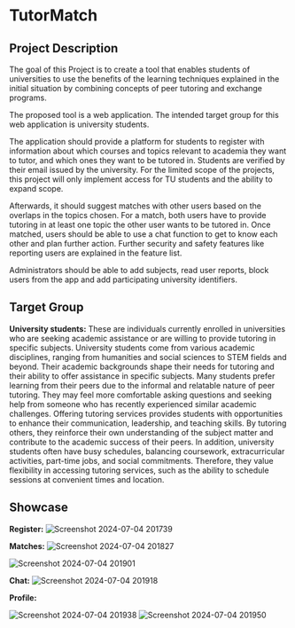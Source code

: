 # TutorMatch

## Project Description
The goal of this Project is to create a tool that enables students of universities to use the benefits of the learning techniques explained in the initial situation by combining concepts of peer tutoring and exchange programs. 

The proposed tool is a web application.
The intended target group for this web application is university students.

The application should provide a platform for students to register with information about which courses and topics relevant to academia they want to tutor, and which ones they want to be tutored in. Students are verified by their email issued by the university. For the limited scope of the projects, this project will only implement access for TU students and the ability to expand scope.

Afterwards, it should suggest matches with other users based on the overlaps in the topics chosen. For a match, both users have to provide tutoring in at least one topic the other user wants to be tutored in. Once matched, users should be able to use a chat function to get to know each other and plan further action. Further security and safety features like reporting users are explained in the feature list. 

Administrators should be able to add subjects, read user reports, block users from the app and add participating university identifiers.

## Target Group
**University students:** 
These are individuals currently enrolled in universities who are seeking academic assistance or are willing to provide tutoring in specific subjects. University students come from various academic disciplines, ranging from humanities and social sciences to STEM fields and beyond. Their academic backgrounds shape their needs for tutoring and their ability to offer assistance in specific subjects. Many students prefer learning from their peers due to the informal and relatable nature of peer tutoring. They may feel more comfortable asking questions and seeking help from someone who has recently experienced similar academic challenges. Offering tutoring services provides students with opportunities to enhance their communication, leadership, and teaching skills. By tutoring others, they reinforce their own understanding of the subject matter and contribute to the academic success of their peers. In addition, university students often have busy schedules, balancing coursework, extracurricular activities, part-time jobs, and social commitments. Therefore, they value flexibility in accessing tutoring services, such as the ability to schedule sessions at convenient times and location.

## Showcase

**Register:**
![Screenshot 2024-07-04 201739](https://github.com/nikiblauer/tutormatch/assets/39680062/f214abb9-98e1-4900-ba8c-9faaa05a9d1b)

**Matches:**
![Screenshot 2024-07-04 201827](https://github.com/nikiblauer/tutormatch/assets/39680062/050e5640-c9c7-4ac5-bf62-3375a577e7d0)

![Screenshot 2024-07-04 201901](https://github.com/nikiblauer/tutormatch/assets/39680062/18c40bc4-2276-44ba-8be4-54019480a425)

**Chat:**
![Screenshot 2024-07-04 201918](https://github.com/nikiblauer/tutormatch/assets/39680062/fb9412fd-7e0a-4383-90f9-3edf8c1cf472)

**Profile:**

![Screenshot 2024-07-04 201938](https://github.com/nikiblauer/tutormatch/assets/39680062/8a05273a-723b-42b6-ab23-9444b4861314)
![Screenshot 2024-07-04 201950](https://github.com/nikiblauer/tutormatch/assets/39680062/9c5df77f-4a4d-4fdf-8b67-fc0a906f41c8)




